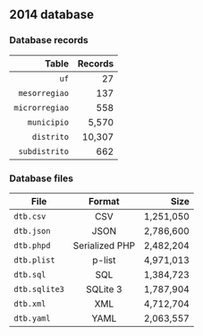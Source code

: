 ## 2014 database

### Database records

|          Table | Records |
| --------------:| -------:|
|           `uf` |      27 |
|  `mesorregiao` |     137 |
| `microrregiao` |     558 |
|    `municipio` |   5,570 |
|     `distrito` |  10,307 |
|  `subdistrito` |     662 |

### Database files

| File          | Format         |      Size |
| ------------- |:--------------:| ---------:|
| `dtb.csv`     | CSV            | 1,251,050 |
| `dtb.json`    | JSON           | 2,786,600 |
| `dtb.phpd`    | Serialized PHP | 2,482,204 |
| `dtb.plist`   | p-list         | 4,971,013 |
| `dtb.sql`     | SQL            | 1,384,723 |
| `dtb.sqlite3` | SQLite 3       | 1,787,904 |
| `dtb.xml`     | XML            | 4,712,704 |
| `dtb.yaml`    | YAML           | 2,063,557 |
